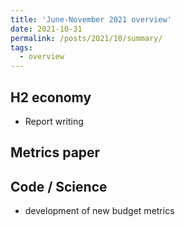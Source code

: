 ```yaml
---
title: 'June-November 2021 overview'
date: 2021-10-31
permalink: /posts/2021/10/summary/
tags:
  - overview
---
```

## H2 economy
- Report writing

## Metrics paper

## Code / Science
- development of new budget metrics
